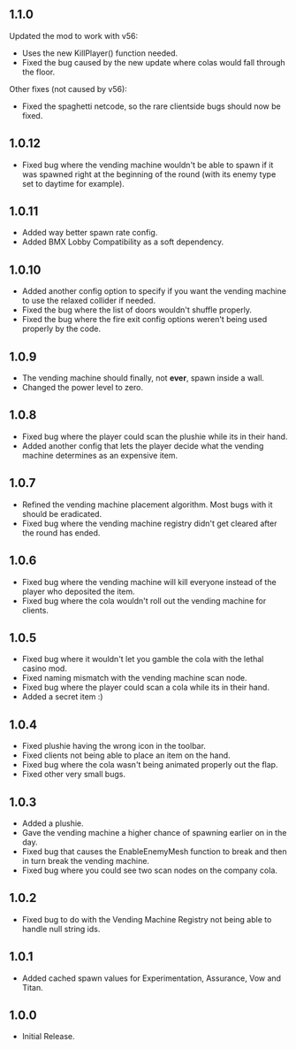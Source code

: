 ## 1.1.0
Updated the mod to work with v56:
* Uses the new KillPlayer() function needed.
* Fixed the bug caused by the new update where colas would fall through the floor.

Other fixes (not caused by v56):
* Fixed the spaghetti netcode, so the rare clientside bugs should now be fixed.

## 1.0.12
* Fixed bug where the vending machine wouldn't be able to spawn if it was spawned right at the beginning of the round (with its enemy type set to daytime for example).

## 1.0.11
* Added way better spawn rate config.
* Added BMX Lobby Compatibility as a soft dependency.

## 1.0.10
* Added another config option to specify if you want the vending machine to use the relaxed collider if needed.
* Fixed the bug where the list of doors wouldn't shuffle properly.
* Fixed the bug where the fire exit config options weren't being used properly by the code.

## 1.0.9
* The vending machine should finally, not **ever**, spawn inside a wall.
* Changed the power level to zero.

## 1.0.8
* Fixed bug where the player could scan the plushie while its in their hand.
* Added another config that lets the player decide what the vending machine determines as an expensive item.

## 1.0.7
* Refined the vending machine placement algorithm. Most bugs with it should be eradicated.
* Fixed bug where the vending machine registry didn't get cleared after the round has ended.

## 1.0.6
* Fixed bug where the vending machine will kill everyone instead of the player who deposited the item.
* Fixed bug where the cola wouldn't roll out the vending machine for clients.

## 1.0.5
* Fixed bug where it wouldn't let you gamble the cola with the lethal casino mod.
* Fixed naming mismatch with the vending machine scan node.
* Fixed bug where the player could scan a cola while its in their hand.
* Added a secret item :)

## 1.0.4
* Fixed plushie having the wrong icon in the toolbar.
* Fixed clients not being able to place an item on the hand.
* Fixed bug where the cola wasn't being animated properly out the flap.
* Fixed other very small bugs.

## 1.0.3
* Added a plushie.
* Gave the vending machine a higher chance of spawning earlier on in the day.
* Fixed bug that causes the EnableEnemyMesh function to break and then in turn break the vending machine.
* Fixed bug where you could see two scan nodes on the company cola.

## 1.0.2
* Fixed bug to do with the Vending Machine Registry not being able to handle null string ids.

## 1.0.1
* Added cached spawn values for Experimentation, Assurance, Vow and Titan.

## 1.0.0
* Initial Release.